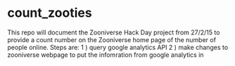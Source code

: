 # count_zooties

This repo will document the Zooniverse Hack Day project from 27/2/15 to provide a count number on the Zooniverse home page of the number of people online. Steps are:
1 ) query google analytics API
2 ) make changes to zooniverse webpage to put the infomration from google analytics in
